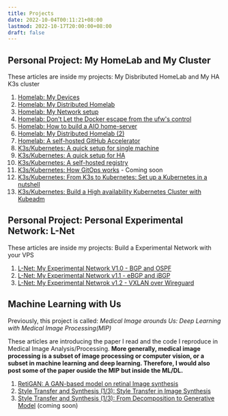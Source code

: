 ```yaml
---
title: Projects
date: 2022-10-04T00:11:21+08:00
lastmod: 2022-10-17T20:00:00+08:00
draft: false
---
```


## Personal Project: My HomeLab and My Cluster

These articles  are inside my projects: My Disbributed HomeLab and My HA K3s cluster 

1. [Homelab: My Devices](/post/tech/my-homelab-1)
2. [Homelab: My Distributed Homelab](/post/my-homelab-2)
3. [Homelab: My Network setup](/post/tech/my-homelab-3)
4. [Homelab: Don't Let the Docker escape from the ufw's control](/post/tech/my-home-lab-4)
5. [Homelab: How to build a AIO home-server](/post/tech/my-homelab-5)
6. [Homelab: My Distributed Homelab (2)](/post/tech/my-homelab-6)
7. [Homelab: A self-hosted GitHub Accelerator](/post/tech/my-homelab-extra-1)
7. [K3s/Kubernetes: A quick setup for single machine](/post/tech/k3s-setup-1)
8. [K3s/Kubernetes: A quick setup for HA](/post/tech/k3s-setup-2)
9. [K3s/Kubernetes: A self-hosted registry](/post/tech/k3s-setup-extra-1)
10. [K3s/Kubernetes: How GitOps works](/post/tech/k3s-setup-3) - Coming soon
11. [K3s/Kubernetes: From K3s to Kubernetes: Set up a Kubernetes in a nutshell](/post/tech/k8s-setup-1)
12. [K3s/Kubernetes: Build a High availability Kubernetes Cluster with Kubeadm](/post/tech/k8s-setup-2)

## Personal Project: Personal Experimental Network: L-Net

These articles are inside my projects: Build a Experimental Network with your VPS

1. [L-Net: My Experimental Network V1.0 - BGP and OSPF](/post/tech/lnet-1)
2. [L-Net: My Experimental Network v1.1 - eBGP and iBGP](/post/tech/lnet-2)
3. [L-Net: My Experimental Netwrok v1.2 - VXLAN over Wireguard](/post/tech/lnet-3)

## Machine Learning with Us

Previously, this project is called: *Medical Image arounds Us: Deep Learning with Medical Image Processing(MIP)*

These articles are introducing the paper I read and the code I reproduce in Medical Image Analysis/Processing. **More generally, medical image processing is a subset of image processing or computer vision, or a subset in machine learning and deep learning. Therefore, I would also post some of the paper ouside the MIP but inside the ML/DL.**

1. [RetiGAN: A GAN-based model on retinal Image synthesis](/post/sci/cv-retigan-1)
2. [Style Transfer and Synthesis (1/3): Style Transfer in Image Synthesis](/post/sci/dl-gan-1)
3. [Style Transfer and Synthesis (1/3): From Decomposition to Generative Model](/post/sci/dl-gan-2) (coming soon)
